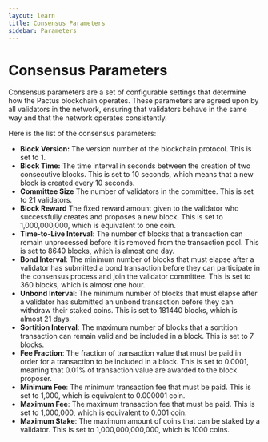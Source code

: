 ```yaml
---
layout: learn
title: Consensus Parameters
sidebar: Parameters
---
```


# Consensus Parameters

Consensus parameters are a set of configurable settings that determine how the Pactus blockchain operates.
These parameters are agreed upon by all validators in the network,
ensuring that validators behave in the same way and that the network operates consistently.

Here is the list of the consensus parameters:

- **Block Version:** The version number of the blockchain protocol.
  This is set to 1.
- **Block Time:** The time interval in seconds between the creation of two consecutive blocks.
  This is set to 10 seconds, which means that a new block is created every 10 seconds.
- **Committee Size** The number of validators in the committee.
  This is set to 21 validators.
- **Block Reward** The fixed reward amount given to the validator who successfully creates and proposes a new block.
  This is set to 1,000,000,000, which is equivalent to one coin.
- **Time-to-Live Interval**: The number of blocks that a transaction can remain unprocessed before
  it is removed from the transaction pool.
  This is set to 8640 blocks, which is almost one day.
- **Bond Interval**: The minimum number of blocks that must elapse after a validator has submitted a bond transaction
  before they can participate in the consensus process and join the validator committee.
  This is set to 360 blocks, which is almost one hour.
- **Unbond Interval**: The minimum number of blocks that must elapse after a validator has submitted
  an unbond transaction before
  they can withdraw their staked coins.
  This is set to 181440 blocks, which is almost 21 days.
- **Sortition Interval**: The maximum number of blocks that a sortition transaction can remain valid and be included
  in a block.
  This is set to 7 blocks.
- **Fee Fraction**: The fraction of transaction value that must be paid in order for a transaction to be included in a block.
  This is set to 0.0001, meaning that 0.01% of transaction value are awarded to the block proposer.
- **Minimum Fee**: The minimum transaction fee that must be paid.
  This is set to 1,000, which is equivalent to 0.000001 coin.
- **Maximum Fee**: The maximum transaction fee that must be paid.
  This is set to 1,000,000, which is equivalent to 0.001 coin.
- **Maximum Stake**: The maximum amount of coins that can be staked by a validator.
  This is set to 1,000,000,000,000, which is 1000 coins.
